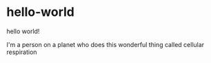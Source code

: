 # hello-world
hello world!

I'm a person on a planet who does this wonderful thing called cellular respiration
